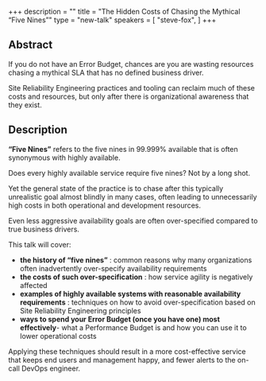 +++
description = ""
title = "The Hidden Costs of Chasing the Mythical “Five Nines”"
type = "new-talk"
speakers = [
        "steve-fox",
]
+++
## Abstract
If you do not have an Error Budget, chances are you are wasting resources chasing a mythical SLA that has no defined business driver.

Site Reliability Engineering practices and tooling can reclaim much of these costs and resources, but only after there is organizational awareness that they exist.

## Description
**“Five Nines”** refers to the five nines in 99.999% available that is often synonymous with highly available.

Does every highly available service require five nines? Not by a long shot.

Yet the general state of the practice is to chase after this typically unrealistic goal almost blindly in many cases, often leading to unnecessarily high costs in both operational and development resources.

Even less aggressive availability goals are often over-specified compared to true business drivers.

This talk will cover:

- **the history of “five nines”** : common reasons why many organizations often inadvertently over-specify availability requirements
- **the costs of such over-specification** : how service agility is negatively affected
- **examples of highly available systems with reasonable availability requirements** : techniques on how to avoid over-specification based on Site Reliability Engineering principles
- **ways to spend your Error Budget (once you have one) most effectively**- what a Performance Budget is and how you can use it to lower operational costs

Applying these techniques should result in a more cost-effective service that keeps end users and management happy, and fewer alerts to the on-call DevOps engineer.